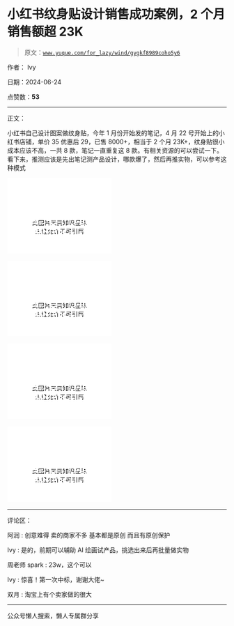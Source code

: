 # 小红书纹身贴设计销售成功案例，2 个月销售额超 23K

> 原文：[`www.yuque.com/for_lazy/wind/gygkf8989coho5y6`](https://www.yuque.com/for_lazy/wind/gygkf8989coho5y6)

作者： Ivy

日期：2024-06-24

点赞数：**53**

* * *

正文：

小红书自己设计图案做纹身贴，今年 1 月份开始发的笔记，4 月 22 号开始上的小红书店铺，单价 35 优惠后 29，已售 8000+，相当于 2 个月 23K+，纹身贴很小成本应该不高，一共 8 款，笔记一直重复这 8 款。有相关资源的可以尝试一下。
看下来，推测应该是先出笔记测产品设计，哪款爆了，然后再推实物，可以参考这种模式

![](img/381aa8f41e69dce0632bcf238cd2b723.png "None")

![](img/a646a9bfbffdd167d1db874d4d15aca9.png "None")

![](img/9c835047cdc8bdeb7da3040425903f85.png "None")

![](img/773c3acb149ca3a456128bea0c43a2b1.png "None")

* * *

评论区：

阿润 : 创意难得 卖的商家不多 基本都是原创 而且有原创保护

Ivy : 是的，前期可以辅助 AI 绘画试产品，挑选出来后再批量做实物

周老师 spark : 23w，这个可以

Ivy : 惊喜！第一次中标，谢谢大佬~

双月 : 淘宝上有个卖家做的很大

* * *

公众号懒人搜索，懒人专属群分享